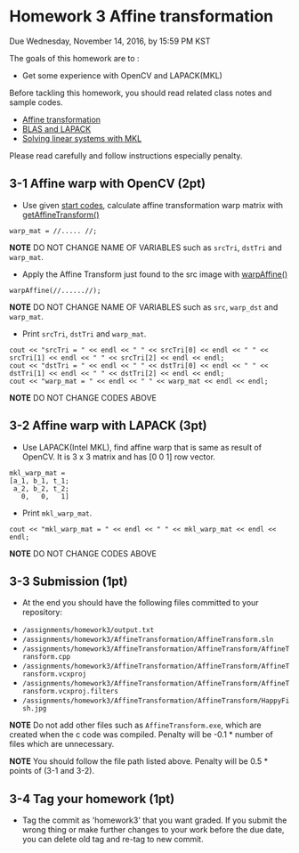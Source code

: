 # Homework 3 Affine transformation
Due Wednesday, November 14, 2016, by 15:59 PM KST

The goals of this homework are to :
- Get some experience with OpenCV and LAPACK(MKL)

Before tackling this homework, you should read related class notes and sample codes.
 - [Affine transformation](slides/ec_siip_10.pdf)
 - [BLAS and LAPACK](slides/ec_siip_11.pdf)
 - [Solving linear systems with MKL](slides/ec_siip_12.pdf)

Please read carefully and follow instructions especially penalty.

## 3-1 Affine warp with OpenCV (2pt)
 - Use given [start codes](https://github.com/CSE6000/Fall2016/tree/master/assignments/homework3/AffineTransform), calculate affine transformation warp matrix with [getAffineTransform()](http://docs.opencv.org/3.1.0/da/d54/group__imgproc__transform.html#ga8f6d378f9f8eebb5cb55cd3ae295a999)
 ```
 warp_mat = //..... //;
 ``` 
   **NOTE** DO NOT CHANGE NAME OF VARIABLES such as `srcTri`, `dstTri` and `warp_mat`.

 - Apply the Affine Transform just found to the src image with [warpAffine()](http://docs.opencv.org/3.1.0/da/d54/group__imgproc__transform.html#ga0203d9ee5fcd28d40dbc4a1ea4451983)
 ```
 warpAffine(//......//);
 ```
   **NOTE** DO NOT CHANGE NAME OF VARIABLES such as `src`, `warp_dst` and `warp_mat`.

- Print `srcTri`, `dstTri` and `warp_mat`.
```
cout << "srcTri = " << endl << " " << srcTri[0] << endl << " " << srcTri[1] << endl << " " << srcTri[2] << endl << endl;
cout << "dstTri = " << endl << " " << dstTri[0] << endl << " " << dstTri[1] << endl << " " << dstTri[2] << endl << endl;
cout << "warp_mat = " << endl << " " << warp_mat << endl << endl;
```
  **NOTE** DO NOT CHANGE CODES ABOVE

## 3-2 Affine warp with LAPACK (3pt)
 - Use LAPACK(Intel MKL), find affine warp that is same as result of OpenCV. It is 3 x 3 matrix and has [0 0 1] row vector.

 ```
 mkl_warp_mat =
 [a_1, b_1, t_1;
  a_2, b_2, t_2;
    0,   0,   1]
 ```
 - Print `mkl_warp_mat`.

 ```
 cout << "mkl_warp_mat = " << endl << " " << mkl_warp_mat << endl << endl;
 ```
   **NOTE** DO NOT CHANGE CODES ABOVE

## 3-3 Submission (1pt)
 - At the end you should have the following files committed to your repository:
  * `/assignments/homework3/output.txt`
  * `/assignments/homework3/AffineTransformation/AffineTransform.sln`
  * `/assignments/homework3/AffineTransformation/AffineTransform/AffineTransform.cpp`
  * `/assignments/homework3/AffineTransformation/AffineTransform/AffineTransform.vcxproj`
  * `/assignments/homework3/AffineTransformation/AffineTransform/AffineTransform.vcxproj.filters`
  * `/assignments/homework3/AffineTransformation/AffineTransform/HappyFish.jpg`

 **NOTE** Do not add other files such as `AffineTransform.exe`, which are created when the c code was compiled. Penalty will be -0.1 * number of files which are unnecessary.

 **NOTE** You should follow the file path listed above. Penalty will be 0.5 * points of (3-1 and 3-2).

## 3-4 Tag your homework (1pt)
 - Tag the commit as 'homework3' that you want graded. If you submit the wrong thing or make further changes to your work before the due date, you can delete old tag and re-tag to new commit.
